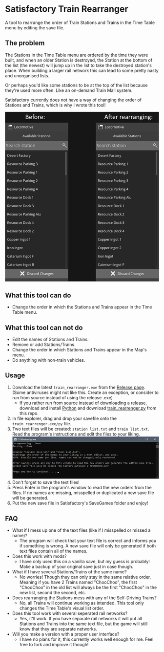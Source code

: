 # Satisfactory Train Rearranger
A tool to rearrange the order of Train Stations and Trains in the Time Table menu by editing the save file.

## The problem
The Stations in the Time Table menu are ordered by the time they were built,
and when an older Station is destroyed, the Station at the bottom of the list (the newest) will jump up in the list to take the destroyed station's place.
When building a larger rail network this can lead to some pretty nasty and unorganised lists.

Or perhaps you'd like some stations to be at the top of the list because they're used more often. Like an on-demand Train Mall system.

Satisfactory currently does not have a way of changing the order of Stations and Trains, which is why I wrote this tool!

![](./img/before_after.png)

## What this tool can do
- Change the order in which the Stations and Trains appear in the Time Table menu.

## What this tool can not do
- Edit the names of Stations and Trains.
- Remove or add Stations/Trains.
- Change the order in which Stations and Trains appear in the Map's menu.
- Do anything with non-train vehicles.

## Usage
1. Download the latest `train_rearranger.exe` from the [Release page](https://github.com/SimonvBez/SatisfactoryTrainRearranger/releases/).
(Some antiviruses might not like this. Create an exception, or consider to run from source instead of using the release .exe)
   - If you rather run from source instead of downloading a release, download and install [Python](https://www.python.org/downloads/) and download [train_rearrenger.py](./train_rearranger.py) from this repo.
2. In file explorer, drag and drop your savefile onto the `train_rearrenger.exe/py` file.
3. Two text files will be created: `station list.txt` and `train list.txt`. Read the program's instructions and edit the files to your liking.
![](./img/reorder_instructions.png)
4. Don't forget to save the text files!
5. Press Enter in the program's window to read the new orders from the files. If no names are missing, misspelled or duplicated a new save file will be generated.
6. Put the new save file in Satisfactory's SaveGames folder and enjoy!

## FAQ
- What if I mess up one of the text files (like if I misspelled or missed a name)?
  - The program will check that your text file is correct and informs you if something is wrong.
A new save file will only be generated if both text files contain all of the names.
- Does this work with mods?
  - I have only used this on a vanilla save, but my guess is probably! Make a backup of your original save just in case though.
- What if I have several Stations/Trains of the same name?
  - No worries! Though they can only stay in the same relative order. Meaning if you have 2 Trains named "ChooChoo", the first "ChooChoo" in the old list will always be the first "ChooChoo" in the new list, second the second, etc.
- Does rearranging the Stations mess with any of the Self-Driving Trains?
  - No, all Trains will continue working as intended. This tool only changes the Time Table's visual list order.
- Does this tool work with several seperated rail networks?
  - Yes, it'll work. If you have separate rail networks it will put all Stations and Trains into the same text file, but the game will still know that they are separate networks.
- Will you make a version with a proper user interface?
  - I have no plans for it, this currently works well enough for me. Feel free to fork and improve it though!
